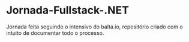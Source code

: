 # Jornada-Fullstack-.NET
Jornada feita seguindo o intensivo do balta.io, repositório criado com o intuito de documentar todo o processo.
